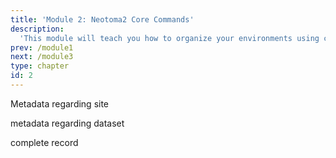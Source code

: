 ```yaml
---
title: 'Module 2: Neotoma2 Core Commands'
description:
  'This module will teach you how to organize your environments using conda'
prev: /module1
next: /module3
type: chapter
id: 2
---
```


<exercise id="0" title="Introduction" type="slides">

<slides source="chapter2_01_introduction">

</slides>

</exercise>

<exercise id="1" title="get_sites()">

Metadata regarding site

<codeblock id="02_01">


</codeblock>

</exercise>

<exercise id="2" title="get_datasets()">

metadata regarding dataset

</exercise>

<exercise id="3" title="get_downloads()">

complete record

</exercise>